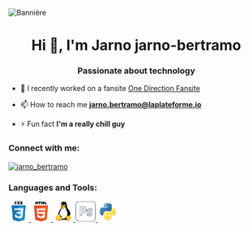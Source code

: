 ![Bannière](https://thumbs.dreamstime.com/b/moins-de-compilation-codage-du-langage-programmation-informatique-pour-la-technologie-site-web-fond-210695796.jpg)

<h1 align="center">Hi 👋, I'm Jarno jarno-bertramo</h1>
<h3 align="center">Passionate about technology</h3>

- 🔭 I recently worked on a fansite [One Direction Fansite](file:///C:/Users/jarno/Documents/TroncCommun/Fansite%20OneDirection/FINAL/index.html)

- 📫 How to reach me **jarno.bertramo@laplateforme.io**

- ⚡ Fun fact **I'm a really chill guy**

<h3 align="left">Connect with me:</h3>
<p align="left">
<a href="https://instagram.com/jarno_bertramo" target="blank"><img align="center" src="https://raw.githubusercontent.com/rahuldkjain/github-profile-readme-generator/master/src/images/icons/Social/instagram.svg" alt="jarno_bertramo" height="30" width="40" /></a>
</p>

<h3 align="left">Languages and Tools:</h3>
<p align="left"> <a href="https://www.w3schools.com/css/" target="_blank" rel="noreferrer"> <img src="https://raw.githubusercontent.com/devicons/devicon/master/icons/css3/css3-original-wordmark.svg" alt="css3" width="40" height="40"/> </a> <a href="https://www.w3.org/html/" target="_blank" rel="noreferrer"> <img src="https://raw.githubusercontent.com/devicons/devicon/master/icons/html5/html5-original-wordmark.svg" alt="html5" width="40" height="40"/> </a> <a href="https://www.linux.org/" target="_blank" rel="noreferrer"> <img src="https://raw.githubusercontent.com/devicons/devicon/master/icons/linux/linux-original.svg" alt="linux" width="40" height="40"/> </a> <a href="https://www.photoshop.com/en" target="_blank" rel="noreferrer"> <img src="https://raw.githubusercontent.com/devicons/devicon/master/icons/photoshop/photoshop-line.svg" alt="photoshop" width="40" height="40"/> </a> <a href="https://www.python.org" target="_blank" rel="noreferrer"> <img src="https://raw.githubusercontent.com/devicons/devicon/master/icons/python/python-original.svg" alt="python" width="40" height="40"/> </a> </p>

